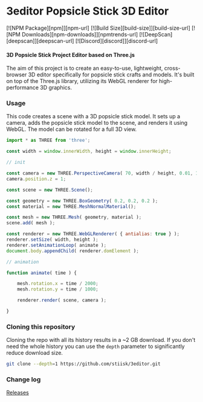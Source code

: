 # 3editor Popsicle Stick 3D Editor

[![NPM Package][npm]][npm-url]
[![Build Size][build-size]][build-size-url]
[![NPM Downloads][npm-downloads]][npmtrends-url]
[![DeepScan][deepscan]][deepscan-url]
[![Discord][discord]][discord-url]

#### 3D Popsicle Stick Project Editor based on Three.js

The aim of this project is to create an easy-to-use, lightweight, cross-browser 3D editor specifically for popsicle stick crafts and models. It's built on top of the Three.js library, utilizing its WebGL renderer for high-performance 3D graphics.

### Usage

This code creates a scene with a 3D popsicle stick model. It sets up a camera, adds the popsicle stick model to the scene, and renders it using WebGL. The model can be rotated for a full 3D view.

```javascript
import * as THREE from 'three';

const width = window.innerWidth, height = window.innerHeight;

// init

const camera = new THREE.PerspectiveCamera( 70, width / height, 0.01, 10 );
camera.position.z = 1;

const scene = new THREE.Scene();

const geometry = new THREE.BoxGeometry( 0.2, 0.2, 0.2 );
const material = new THREE.MeshNormalMaterial();

const mesh = new THREE.Mesh( geometry, material );
scene.add( mesh );

const renderer = new THREE.WebGLRenderer( { antialias: true } );
renderer.setSize( width, height );
renderer.setAnimationLoop( animate );
document.body.appendChild( renderer.domElement );

// animation

function animate( time ) {

	mesh.rotation.x = time / 2000;
	mesh.rotation.y = time / 1000;

	renderer.render( scene, camera );

}
```


### Cloning this repository

Cloning the repo with all its history results in a ~2 GB download. If you don't need the whole history you can use the `depth` parameter to significantly reduce download size.

```sh
git clone --depth=1 https://github.com/stiisk/3editor.git
```

### Change log

[Releases](https://github.com/stiisk/3editor/releases)



